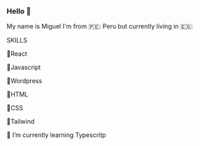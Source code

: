 ### Hello 👋
 
 My name is Miguel I'm from 🇵🇪: Peru but currently living in 🇪🇸:
 
 SKILLS
 
💪React

💪Javascript

💪Wordpress

💪HTML

💪CSS

💪Tailwind

🌱 I’m currently learning Typescritp
 
 
